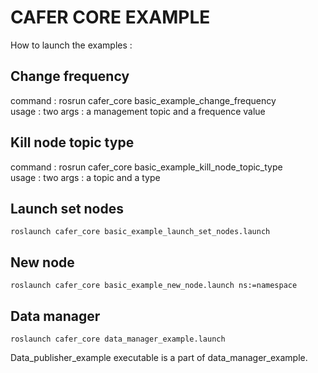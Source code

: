 CAFER CORE EXAMPLE
==================

How to launch the examples :

Change frequency
----------------
command : rosrun  cafer_core  basic_example_change_frequency  
usage : two args : a management topic and a frequence value


Kill node topic type
--------------------
command : rosrun  cafer_core  basic_example_kill_node_topic_type  
usage : two args : a topic and a type 


Launch set nodes
----------------
```
roslaunch cafer_core basic_example_launch_set_nodes.launch
```

New node
--------
```
roslaunch cafer_core basic_example_new_node.launch ns:=namespace
```


Data manager
------------
```
roslaunch cafer_core data_manager_example.launch
```
Data_publisher_example executable is a part of data_manager_example.